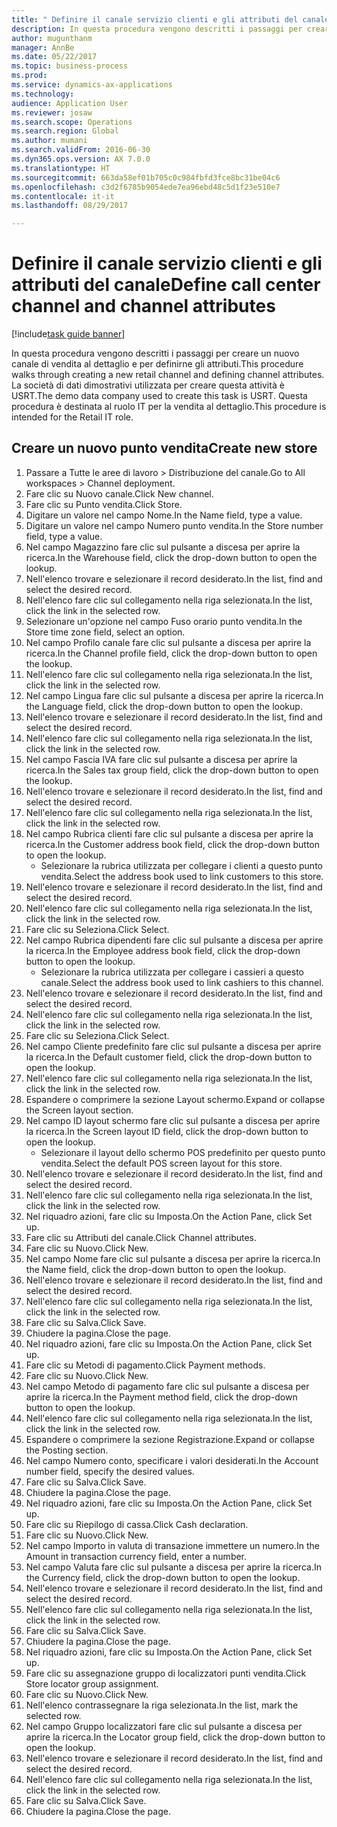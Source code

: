 ```yaml
--- 
title: " Definire il canale servizio clienti e gli attributi del canale"
description: In questa procedura vengono descritti i passaggi per creare un nuovo canale di vendita al dettaglio e per definirne gli attributi.
author: mugunthanm
manager: AnnBe
ms.date: 05/22/2017
ms.topic: business-process
ms.prod: 
ms.service: dynamics-ax-applications
ms.technology: 
audience: Application User
ms.reviewer: josaw
ms.search.scope: Operations
ms.search.region: Global
ms.author: mumani
ms.search.validFrom: 2016-06-30
ms.dyn365.ops.version: AX 7.0.0
ms.translationtype: HT
ms.sourcegitcommit: 663da58ef01b705c0c984fbfd3fce8bc31be04c6
ms.openlocfilehash: c3d2f6785b9054ede7ea96ebd48c5d1f23e510e7
ms.contentlocale: it-it
ms.lasthandoff: 08/29/2017

---
```

# <a name="define-call-center-channel-and-channel-attributes"></a><span data-ttu-id="6aa69-103"> Definire il canale servizio clienti e gli attributi del canale</span><span class="sxs-lookup"><span data-stu-id="6aa69-103">Define call center channel and channel attributes</span></span>

[!include[task guide banner](../includes/task-guide-banner.md)]

<span data-ttu-id="6aa69-104">In questa procedura vengono descritti i passaggi per creare un nuovo canale di vendita al dettaglio e per definirne gli attributi.</span><span class="sxs-lookup"><span data-stu-id="6aa69-104">This procedure walks through creating a new retail channel and defining channel attributes.</span></span> <span data-ttu-id="6aa69-105">La società di dati dimostrativi utilizzata per creare questa attività è USRT.</span><span class="sxs-lookup"><span data-stu-id="6aa69-105">The demo data company used to create this task is USRT.</span></span> <span data-ttu-id="6aa69-106">Questa procedura è destinata al ruolo IT per la vendita al dettaglio.</span><span class="sxs-lookup"><span data-stu-id="6aa69-106">This procedure is intended for the Retail IT role.</span></span>


## <a name="create-new-store"></a><span data-ttu-id="6aa69-107">Creare un nuovo punto vendita</span><span class="sxs-lookup"><span data-stu-id="6aa69-107">Create new store</span></span>
1. <span data-ttu-id="6aa69-108">Passare a Tutte le aree di lavoro > Distribuzione del canale.</span><span class="sxs-lookup"><span data-stu-id="6aa69-108">Go to All workspaces > Channel deployment.</span></span>
2. <span data-ttu-id="6aa69-109">Fare clic su Nuovo canale.</span><span class="sxs-lookup"><span data-stu-id="6aa69-109">Click New channel.</span></span>
3. <span data-ttu-id="6aa69-110">Fare clic su Punto vendita.</span><span class="sxs-lookup"><span data-stu-id="6aa69-110">Click Store.</span></span>
4. <span data-ttu-id="6aa69-111">Digitare un valore nel campo Nome.</span><span class="sxs-lookup"><span data-stu-id="6aa69-111">In the Name field, type a value.</span></span>
5. <span data-ttu-id="6aa69-112">Digitare un valore nel campo Numero punto vendita.</span><span class="sxs-lookup"><span data-stu-id="6aa69-112">In the Store number field, type a value.</span></span>
6. <span data-ttu-id="6aa69-113">Nel campo Magazzino fare clic sul pulsante a discesa per aprire la ricerca.</span><span class="sxs-lookup"><span data-stu-id="6aa69-113">In the Warehouse field, click the drop-down button to open the lookup.</span></span>
7. <span data-ttu-id="6aa69-114">Nell'elenco trovare e selezionare il record desiderato.</span><span class="sxs-lookup"><span data-stu-id="6aa69-114">In the list, find and select the desired record.</span></span>
8. <span data-ttu-id="6aa69-115">Nell'elenco fare clic sul collegamento nella riga selezionata.</span><span class="sxs-lookup"><span data-stu-id="6aa69-115">In the list, click the link in the selected row.</span></span>
9. <span data-ttu-id="6aa69-116">Selezionare un'opzione nel campo Fuso orario punto vendita.</span><span class="sxs-lookup"><span data-stu-id="6aa69-116">In the Store time zone field, select an option.</span></span>
10. <span data-ttu-id="6aa69-117">Nel campo Profilo canale fare clic sul pulsante a discesa per aprire la ricerca.</span><span class="sxs-lookup"><span data-stu-id="6aa69-117">In the Channel profile field, click the drop-down button to open the lookup.</span></span>
11. <span data-ttu-id="6aa69-118">Nell'elenco fare clic sul collegamento nella riga selezionata.</span><span class="sxs-lookup"><span data-stu-id="6aa69-118">In the list, click the link in the selected row.</span></span>
12. <span data-ttu-id="6aa69-119">Nel campo Lingua fare clic sul pulsante a discesa per aprire la ricerca.</span><span class="sxs-lookup"><span data-stu-id="6aa69-119">In the Language field, click the drop-down button to open the lookup.</span></span>
13. <span data-ttu-id="6aa69-120">Nell'elenco trovare e selezionare il record desiderato.</span><span class="sxs-lookup"><span data-stu-id="6aa69-120">In the list, find and select the desired record.</span></span>
14. <span data-ttu-id="6aa69-121">Nell'elenco fare clic sul collegamento nella riga selezionata.</span><span class="sxs-lookup"><span data-stu-id="6aa69-121">In the list, click the link in the selected row.</span></span>
15. <span data-ttu-id="6aa69-122">Nel campo Fascia IVA fare clic sul pulsante a discesa per aprire la ricerca.</span><span class="sxs-lookup"><span data-stu-id="6aa69-122">In the Sales tax group field, click the drop-down button to open the lookup.</span></span>
16. <span data-ttu-id="6aa69-123">Nell'elenco trovare e selezionare il record desiderato.</span><span class="sxs-lookup"><span data-stu-id="6aa69-123">In the list, find and select the desired record.</span></span>
17. <span data-ttu-id="6aa69-124">Nell'elenco fare clic sul collegamento nella riga selezionata.</span><span class="sxs-lookup"><span data-stu-id="6aa69-124">In the list, click the link in the selected row.</span></span>
18. <span data-ttu-id="6aa69-125">Nel campo Rubrica clienti fare clic sul pulsante a discesa per aprire la ricerca.</span><span class="sxs-lookup"><span data-stu-id="6aa69-125">In the Customer address book field, click the drop-down button to open the lookup.</span></span>
    * <span data-ttu-id="6aa69-126">Selezionare la rubrica utilizzata per collegare i clienti a questo punto vendita.</span><span class="sxs-lookup"><span data-stu-id="6aa69-126">Select the address book used to link customers to this store.</span></span>  
19. <span data-ttu-id="6aa69-127">Nell'elenco trovare e selezionare il record desiderato.</span><span class="sxs-lookup"><span data-stu-id="6aa69-127">In the list, find and select the desired record.</span></span>
20. <span data-ttu-id="6aa69-128">Nell'elenco fare clic sul collegamento nella riga selezionata.</span><span class="sxs-lookup"><span data-stu-id="6aa69-128">In the list, click the link in the selected row.</span></span>
21. <span data-ttu-id="6aa69-129">Fare clic su Seleziona.</span><span class="sxs-lookup"><span data-stu-id="6aa69-129">Click Select.</span></span>
22. <span data-ttu-id="6aa69-130">Nel campo Rubrica dipendenti fare clic sul pulsante a discesa per aprire la ricerca.</span><span class="sxs-lookup"><span data-stu-id="6aa69-130">In the Employee address book field, click the drop-down button to open the lookup.</span></span>
    * <span data-ttu-id="6aa69-131">Selezionare la rubrica utilizzata per collegare i cassieri a questo canale.</span><span class="sxs-lookup"><span data-stu-id="6aa69-131">Select the address book used to link cashiers to this channel.</span></span>  
23. <span data-ttu-id="6aa69-132">Nell'elenco trovare e selezionare il record desiderato.</span><span class="sxs-lookup"><span data-stu-id="6aa69-132">In the list, find and select the desired record.</span></span>
24. <span data-ttu-id="6aa69-133">Nell'elenco fare clic sul collegamento nella riga selezionata.</span><span class="sxs-lookup"><span data-stu-id="6aa69-133">In the list, click the link in the selected row.</span></span>
25. <span data-ttu-id="6aa69-134">Fare clic su Seleziona.</span><span class="sxs-lookup"><span data-stu-id="6aa69-134">Click Select.</span></span>
26. <span data-ttu-id="6aa69-135">Nel campo Cliente predefinito fare clic sul pulsante a discesa per aprire la ricerca.</span><span class="sxs-lookup"><span data-stu-id="6aa69-135">In the Default customer field, click the drop-down button to open the lookup.</span></span>
27. <span data-ttu-id="6aa69-136">Nell'elenco fare clic sul collegamento nella riga selezionata.</span><span class="sxs-lookup"><span data-stu-id="6aa69-136">In the list, click the link in the selected row.</span></span>
28. <span data-ttu-id="6aa69-137">Espandere o comprimere la sezione Layout schermo.</span><span class="sxs-lookup"><span data-stu-id="6aa69-137">Expand or collapse the Screen layout section.</span></span>
29. <span data-ttu-id="6aa69-138">Nel campo ID layout schermo fare clic sul pulsante a discesa per aprire la ricerca.</span><span class="sxs-lookup"><span data-stu-id="6aa69-138">In the Screen layout ID field, click the drop-down button to open the lookup.</span></span>
    * <span data-ttu-id="6aa69-139">Selezionare il layout dello schermo POS predefinito per questo punto vendita.</span><span class="sxs-lookup"><span data-stu-id="6aa69-139">Select the default POS screen layout for this store.</span></span>  
30. <span data-ttu-id="6aa69-140">Nell'elenco trovare e selezionare il record desiderato.</span><span class="sxs-lookup"><span data-stu-id="6aa69-140">In the list, find and select the desired record.</span></span>
31. <span data-ttu-id="6aa69-141">Nell'elenco fare clic sul collegamento nella riga selezionata.</span><span class="sxs-lookup"><span data-stu-id="6aa69-141">In the list, click the link in the selected row.</span></span>
32. <span data-ttu-id="6aa69-142">Nel riquadro azioni, fare clic su Imposta.</span><span class="sxs-lookup"><span data-stu-id="6aa69-142">On the Action Pane, click Set up.</span></span>
33. <span data-ttu-id="6aa69-143">Fare clic su Attributi del canale.</span><span class="sxs-lookup"><span data-stu-id="6aa69-143">Click Channel attributes.</span></span>
34. <span data-ttu-id="6aa69-144">Fare clic su Nuovo.</span><span class="sxs-lookup"><span data-stu-id="6aa69-144">Click New.</span></span>
35. <span data-ttu-id="6aa69-145">Nel campo Nome fare clic sul pulsante a discesa per aprire la ricerca.</span><span class="sxs-lookup"><span data-stu-id="6aa69-145">In the Name field, click the drop-down button to open the lookup.</span></span>
36. <span data-ttu-id="6aa69-146">Nell'elenco trovare e selezionare il record desiderato.</span><span class="sxs-lookup"><span data-stu-id="6aa69-146">In the list, find and select the desired record.</span></span>
37. <span data-ttu-id="6aa69-147">Nell'elenco fare clic sul collegamento nella riga selezionata.</span><span class="sxs-lookup"><span data-stu-id="6aa69-147">In the list, click the link in the selected row.</span></span>
38. <span data-ttu-id="6aa69-148">Fare clic su Salva.</span><span class="sxs-lookup"><span data-stu-id="6aa69-148">Click Save.</span></span>
39. <span data-ttu-id="6aa69-149">Chiudere la pagina.</span><span class="sxs-lookup"><span data-stu-id="6aa69-149">Close the page.</span></span>
40. <span data-ttu-id="6aa69-150">Nel riquadro azioni, fare clic su Imposta.</span><span class="sxs-lookup"><span data-stu-id="6aa69-150">On the Action Pane, click Set up.</span></span>
41. <span data-ttu-id="6aa69-151">Fare clic su Metodi di pagamento.</span><span class="sxs-lookup"><span data-stu-id="6aa69-151">Click Payment methods.</span></span>
42. <span data-ttu-id="6aa69-152">Fare clic su Nuovo.</span><span class="sxs-lookup"><span data-stu-id="6aa69-152">Click New.</span></span>
43. <span data-ttu-id="6aa69-153">Nel campo Metodo di pagamento fare clic sul pulsante a discesa per aprire la ricerca.</span><span class="sxs-lookup"><span data-stu-id="6aa69-153">In the Payment method field, click the drop-down button to open the lookup.</span></span>
44. <span data-ttu-id="6aa69-154">Nell'elenco fare clic sul collegamento nella riga selezionata.</span><span class="sxs-lookup"><span data-stu-id="6aa69-154">In the list, click the link in the selected row.</span></span>
45. <span data-ttu-id="6aa69-155">Espandere o comprimere la sezione Registrazione.</span><span class="sxs-lookup"><span data-stu-id="6aa69-155">Expand or collapse the Posting section.</span></span>
46. <span data-ttu-id="6aa69-156">Nel campo Numero conto, specificare i valori desiderati.</span><span class="sxs-lookup"><span data-stu-id="6aa69-156">In the Account number field, specify the desired values.</span></span>
47. <span data-ttu-id="6aa69-157">Fare clic su Salva.</span><span class="sxs-lookup"><span data-stu-id="6aa69-157">Click Save.</span></span>
48. <span data-ttu-id="6aa69-158">Chiudere la pagina.</span><span class="sxs-lookup"><span data-stu-id="6aa69-158">Close the page.</span></span>
49. <span data-ttu-id="6aa69-159">Nel riquadro azioni, fare clic su Imposta.</span><span class="sxs-lookup"><span data-stu-id="6aa69-159">On the Action Pane, click Set up.</span></span>
50. <span data-ttu-id="6aa69-160">Fare clic su Riepilogo di cassa.</span><span class="sxs-lookup"><span data-stu-id="6aa69-160">Click Cash declaration.</span></span>
51. <span data-ttu-id="6aa69-161">Fare clic su Nuovo.</span><span class="sxs-lookup"><span data-stu-id="6aa69-161">Click New.</span></span>
52. <span data-ttu-id="6aa69-162">Nel campo Importo in valuta di transazione immettere un numero.</span><span class="sxs-lookup"><span data-stu-id="6aa69-162">In the Amount in transaction currency field, enter a number.</span></span>
53. <span data-ttu-id="6aa69-163">Nel campo Valuta fare clic sul pulsante a discesa per aprire la ricerca.</span><span class="sxs-lookup"><span data-stu-id="6aa69-163">In the Currency field, click the drop-down button to open the lookup.</span></span>
54. <span data-ttu-id="6aa69-164">Nell'elenco trovare e selezionare il record desiderato.</span><span class="sxs-lookup"><span data-stu-id="6aa69-164">In the list, find and select the desired record.</span></span>
55. <span data-ttu-id="6aa69-165">Nell'elenco fare clic sul collegamento nella riga selezionata.</span><span class="sxs-lookup"><span data-stu-id="6aa69-165">In the list, click the link in the selected row.</span></span>
56. <span data-ttu-id="6aa69-166">Fare clic su Salva.</span><span class="sxs-lookup"><span data-stu-id="6aa69-166">Click Save.</span></span>
57. <span data-ttu-id="6aa69-167">Chiudere la pagina.</span><span class="sxs-lookup"><span data-stu-id="6aa69-167">Close the page.</span></span>
58. <span data-ttu-id="6aa69-168">Nel riquadro azioni, fare clic su Imposta.</span><span class="sxs-lookup"><span data-stu-id="6aa69-168">On the Action Pane, click Set up.</span></span>
59. <span data-ttu-id="6aa69-169">Fare clic su assegnazione gruppo di localizzatori punti vendita.</span><span class="sxs-lookup"><span data-stu-id="6aa69-169">Click Store locator group assignment.</span></span>
60. <span data-ttu-id="6aa69-170">Fare clic su Nuovo.</span><span class="sxs-lookup"><span data-stu-id="6aa69-170">Click New.</span></span>
61. <span data-ttu-id="6aa69-171">Nell'elenco contrassegnare la riga selezionata.</span><span class="sxs-lookup"><span data-stu-id="6aa69-171">In the list, mark the selected row.</span></span>
62. <span data-ttu-id="6aa69-172">Nel campo Gruppo localizzatori fare clic sul pulsante a discesa per aprire la ricerca.</span><span class="sxs-lookup"><span data-stu-id="6aa69-172">In the Locator group field, click the drop-down button to open the lookup.</span></span>
63. <span data-ttu-id="6aa69-173">Nell'elenco trovare e selezionare il record desiderato.</span><span class="sxs-lookup"><span data-stu-id="6aa69-173">In the list, find and select the desired record.</span></span>
64. <span data-ttu-id="6aa69-174">Nell'elenco fare clic sul collegamento nella riga selezionata.</span><span class="sxs-lookup"><span data-stu-id="6aa69-174">In the list, click the link in the selected row.</span></span>
65. <span data-ttu-id="6aa69-175">Fare clic su Salva.</span><span class="sxs-lookup"><span data-stu-id="6aa69-175">Click Save.</span></span>
66. <span data-ttu-id="6aa69-176">Chiudere la pagina.</span><span class="sxs-lookup"><span data-stu-id="6aa69-176">Close the page.</span></span>


